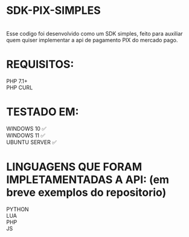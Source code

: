 # SDK-PIX-SIMPLES
<br/>
Esse codigo foi desenvolvido como um SDK simples, feito para auxiliar quem quiser implementar a api de pagamento PIX do mercado pago.

# REQUISITOS:
PHP 7.1+
<br/>
PHP CURL
<br/>

# TESTADO EM:
WINDOWS 10 ✅
<br/>
WINDOWS 11 ✅
<br/>
UBUNTU SERVER ✅



# LINGUAGENS QUE FORAM IMPLETAMENTADAS A API: (em breve exemplos do repositorio)

PYTHON
<br/>
LUA
<br/>
PHP
<br/>
JS


